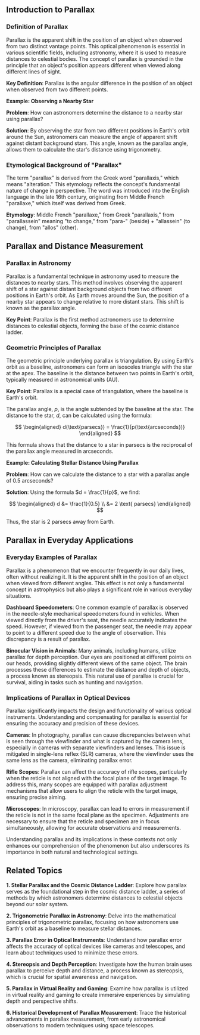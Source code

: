 ## Introduction to Parallax

### Definition of Parallax

Parallax is the apparent shift in the position of an object when observed from two distinct vantage points. This optical phenomenon is essential in various scientific fields, including astronomy, where it is used to measure distances to celestial bodies. The concept of parallax is grounded in the principle that an object's position appears different when viewed along different lines of sight.

**Key Definition**: Parallax is the angular difference in the position of an object when observed from two different points.

<div class="example-box" style="clear: both;">

**Example: Observing a Nearby Star**

**Problem**: How can astronomers determine the distance to a nearby star using parallax?

**Solution**: By observing the star from two different positions in Earth's orbit around the Sun, astronomers can measure the angle of apparent shift against distant background stars. This angle, known as the parallax angle, allows them to calculate the star's distance using trigonometry.

</div>

### Etymological Background of "Parallax"

The term "parallax" is derived from the Greek word "parallaxis," which means "alteration." This etymology reflects the concept's fundamental nature of change in perspective. The word was introduced into the English language in the late 16th century, originating from Middle French "parallaxe," which itself was derived from Greek.

**Etymology**: Middle French "parallaxe," from Greek "parallaxis," from "parallassein" meaning "to change," from "para-" (beside) + "allassein" (to change), from "allos" (other).

## Parallax and Distance Measurement

### Parallax in Astronomy

Parallax is a fundamental technique in astronomy used to measure the distances to nearby stars. This method involves observing the apparent shift of a star against distant background objects from two different positions in Earth's orbit. As Earth moves around the Sun, the position of a nearby star appears to change relative to more distant stars. This shift is known as the parallax angle.

**Key Point**: Parallax is the first method astronomers use to determine distances to celestial objects, forming the base of the cosmic distance ladder.

### Geometric Principles of Parallax

The geometric principle underlying parallax is triangulation. By using Earth's orbit as a baseline, astronomers can form an isosceles triangle with the star at the apex. The baseline is the distance between two points in Earth's orbit, typically measured in astronomical units (AU).

**Key Point**: Parallax is a special case of triangulation, where the baseline is Earth's orbit.

The parallax angle, $p$, is the angle subtended by the baseline at the star. The distance to the star, $d$, can be calculated using the formula:

$$
\begin{aligned}
d(\text{parsecs}) = \frac{1}{p(\text{arcseconds})}
\end{aligned}
$$

This formula shows that the distance to a star in parsecs is the reciprocal of the parallax angle measured in arcseconds.

<div class="example-box" style="clear: both;">

**Example: Calculating Stellar Distance Using Parallax**

**Problem**: How can we calculate the distance to a star with a parallax angle of 0.5 arcseconds?

**Solution**: Using the formula $d = \frac{1}{p}$, we find:

$$
\begin{aligned}
d &= \frac{1}{0.5} \\
&= 2 \text{ parsecs}
\end{aligned}
$$

Thus, the star is 2 parsecs away from Earth.

</div>

## Parallax in Everyday Applications

### Everyday Examples of Parallax

Parallax is a phenomenon that we encounter frequently in our daily lives, often without realizing it. It is the apparent shift in the position of an object when viewed from different angles. This effect is not only a fundamental concept in astrophysics but also plays a significant role in various everyday situations.

**Dashboard Speedometers**: One common example of parallax is observed in the needle-style mechanical speedometers found in vehicles. When viewed directly from the driver's seat, the needle accurately indicates the speed. However, if viewed from the passenger seat, the needle may appear to point to a different speed due to the angle of observation. This discrepancy is a result of parallax.

**Binocular Vision in Animals**: Many animals, including humans, utilize parallax for depth perception. Our eyes are positioned at different points on our heads, providing slightly different views of the same object. The brain processes these differences to estimate the distance and depth of objects, a process known as stereopsis. This natural use of parallax is crucial for survival, aiding in tasks such as hunting and navigation.

### Implications of Parallax in Optical Devices

Parallax significantly impacts the design and functionality of various optical instruments. Understanding and compensating for parallax is essential for ensuring the accuracy and precision of these devices.

**Cameras**: In photography, parallax can cause discrepancies between what is seen through the viewfinder and what is captured by the camera lens, especially in cameras with separate viewfinders and lenses. This issue is mitigated in single-lens reflex (SLR) cameras, where the viewfinder uses the same lens as the camera, eliminating parallax error.

**Rifle Scopes**: Parallax can affect the accuracy of rifle scopes, particularly when the reticle is not aligned with the focal plane of the target image. To address this, many scopes are equipped with parallax adjustment mechanisms that allow users to align the reticle with the target image, ensuring precise aiming.

**Microscopes**: In microscopy, parallax can lead to errors in measurement if the reticle is not in the same focal plane as the specimen. Adjustments are necessary to ensure that the reticle and specimen are in focus simultaneously, allowing for accurate observations and measurements.

Understanding parallax and its implications in these contexts not only enhances our comprehension of the phenomenon but also underscores its importance in both natural and technological settings.

<div style="clear: both;">

## Related Topics

<div class="related-topics">

**1. Stellar Parallax and the Cosmic Distance Ladder**: Explore how parallax serves as the foundational step in the cosmic distance ladder, a series of methods by which astronomers determine distances to celestial objects beyond our solar system.

**2. Trigonometric Parallax in Astronomy**: Delve into the mathematical principles of trigonometric parallax, focusing on how astronomers use Earth's orbit as a baseline to measure stellar distances.

**3. Parallax Error in Optical Instruments**: Understand how parallax error affects the accuracy of optical devices like cameras and telescopes, and learn about techniques used to minimize these errors.

**4. Stereopsis and Depth Perception**: Investigate how the human brain uses parallax to perceive depth and distance, a process known as stereopsis, which is crucial for spatial awareness and navigation.

**5. Parallax in Virtual Reality and Gaming**: Examine how parallax is utilized in virtual reality and gaming to create immersive experiences by simulating depth and perspective shifts.

**6. Historical Development of Parallax Measurement**: Trace the historical advancements in parallax measurement, from early astronomical observations to modern techniques using space telescopes.

</div>

</div>